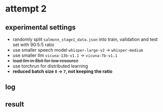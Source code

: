 # attempt 2

## experimental settings
- randomly split `salmonn_stage1_data.json` into train, validation and test set with 90:5:5 ratio
- use smaller speech model `whisper-large-v2` &rarr; `whisper-medium`
- use smaller llm `vicuna-13b-v1.1` &rarr; `vicuna-7b-v1.1`
- ~~load llm in 8bit for low resource~~
- use torchrun for distributed learning
- **reduced batch size `8` &rarr; `7`, not keeping the ratio**
<!-- - doubled gradient accumulation to 2 and halved batch size twice to 4, keeping the ratio -->

## log

## result

